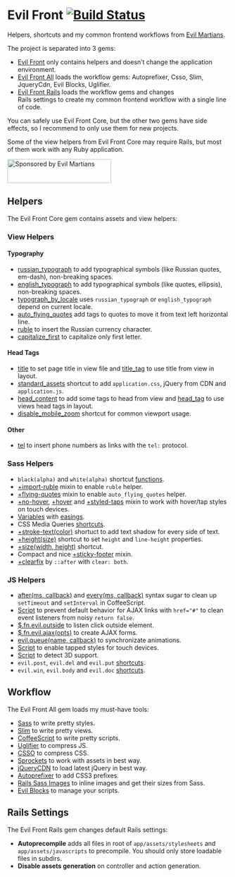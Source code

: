 # Evil Front [![Build Status](https://travis-ci.org/ai/evil-front.svg)](https://travis-ci.org/ai/evil-front)

Helpers, shortcuts and my common frontend workflows
from [Evil Martians](http://evilmartians.com/).

The project is separated into 3 gems:
* [Evil Front](evil-front/) only contains helpers and doesn’t change
  the application environment.
* [Evil Front All](evil-front-all/) loads the workflow gems: Autoprefixer, Csso,
  Slim, JqueryCdn, Evil Blocks, Uglifier.
* [Evil Front Rails](evil-front-rails/) loads the workflow gems and changes\
  Rails settings to create my common frontend workflow
  with a single line of code.

You can safely use Evil Front Core, but the other two gems have side effects,
so I recommend to only use them for new projects.

Some of the view helpers from Evil Front Core may require Rails, but most of them
work with any Ruby application.

<a href="https://evilmartians.com/?utm_source=evil-front">
<img src="https://evilmartians.com/badges/sponsored-by-evil-martians.svg" alt="Sponsored by Evil Martians" width="236" height="54">
</a>

## Helpers

The Evil Front Core gem contains assets and view helpers:

### View Helpers

#### Typography

* [russian_typograph](evil-front/lib/evil-front/helpers/russian_typograph.rb)
  to add typographical symbols (like Russian quotes, em-dash),
  non-breaking spaces.
* [english_typograph](evil-front/lib/evil-front/helpers/english_typograph.rb)
  to add typographical symbols (like quotes, ellipsis), non-breaking spaces.
* [typograph_by_locale](evil-front/lib/evil-front/helpers/typograph_by_locale.rb)
  uses `russian_typograph` or `english_typograph` depend on current locale.
* [auto_flying_quotes](evil-front/lib/evil-front/helpers/auto_flying_quotes.rb)
  add tags to quotes to move it from text left horizontal line.
* [ruble](evil-front/lib/evil-front/helpers/ruble.rb) to insert the Russian
  currency character.
* [capitalize_first](evil-front/lib/evil-front/helpers/capitalize_first.rb)
  to capitalize only first letter.

#### Head Tags

* [title](evil-front/lib/evil-front/helpers/title.rb) to set page title
  in view file and [title_tag](evil-front/lib/evil-front/helpers/title_tag.rb)
  to use title from view in layout.
* [standard_assets](evil-front/lib/evil-front/helpers/standard_assets.rb)
  shortcut to add `application.css`, jQuery from CDN and `application.js`.
* [head_content](evil-front/lib/evil-front/helpers/head_content.rb)
  to add some tags to head from view and
  [head_tag](evil-front/lib/evil-front/helpers/head_tag.rb) to use views
  head tags in layout.
* [disable_mobile_zoom](evil-front/lib/evil-front/helpers/disable_mobile_zoom.rb)
  shortcut for common viewport usage.

####  Other

* [tel](evil-front/lib/evil-front/helpers/tel.rb) to insert phone numbers as
  links with the `tel:` protocol.

### Sass Helpers

* `black(alpha)` and `white(alpha)` shortcut
  [functions](evil-front/lib/assets/stylesheets/evil-front/colors.sass).
* [+import-ruble](evil-front/lib/assets/stylesheets/evil-front/import-ruble.sass)
  mixin to enable `ruble` helper.
* [+flying-quotes](evil-front/lib/assets/stylesheets/evil-front/flying-quotes.sass)
  mixin to enable `auto_flying_quotes` helper.
* [+no-hover](evil-front/lib/assets/stylesheets/evil-front/no-hover.sass),
  [+hover](evil-front/lib/assets/stylesheets/evil-front/hover.sass) and
  [+styled-taps](evil-front/lib/assets/stylesheets/evil-front/styled-taps.sass)
  mixin to work with hover/tap styles on touch devices.
* [Variables](evil-front/lib/assets/stylesheets/evil-front/easings.sass)
  with [easings](http://easings.net/).
* CSS Media Queries
  [shortcuts](evil-front/lib/assets/stylesheets/evil-front/media.sass).
* [+stroke-text(color)](evil-front/lib/assets/stylesheets/evil-front/stroke-text.sass)
  shortuct to add text shadow for every side of text.
* [+height(size)](evil-front/lib/assets/stylesheets/evil-front/height.sass)
  shortcut to set `height` and `line-height` properties.
* [+size(width, height)](evil-front/lib/assets/stylesheets/evil-front/size.sass)
  shortcut.
* Compact and nice
  [+sticky-footer](evil-front/lib/assets/stylesheets/evil-front/sticky-footer.sass)
  mixin.
* [+clearfix](evil-front/lib/assets/stylesheets/evil-front/clearfix.sass)
  by `::after` with `clear: both`.

### JS Helpers

* [after(ms, callback)](evil-front/lib/assets/javascripts/evil-front/after.js)
  and
  [every(ms, callback)](evil-front/lib/assets/javascripts/evil-front/every.js)
  syntax sugar to clean up `setTimeout` and `setInterval` in CoffeeScript.
* [Script](evil-front/lib/assets/javascripts/evil-front/links.js) to prevent
  default behavior for AJAX links with `href="#"` to clean event listeners from
  noisy `return false`.
* [$.fn.evil.outside](evil-front/lib/assets/javascripts/evil-front/outside.js)
  to listen click outside element.
* [$.fn.evil.ajax(opts)](evil-front/lib/assets/javascripts/evil-front/ajax.js)
  to create AJAX forms.
* [evil.queue(name, callback)](evil-front/lib/assets/javascripts/evil-front/queue.js)
  to synchronizate animations.
* [Script](evil-front/lib/assets/javascripts/evil-front/tappable.js)
  to enable tapped styles for touch devices.
* [Script](evil-front/lib/assets/javascripts/evil-front/detect-3d.js)
  to detect 3D support.
* `evil.post`, `evil.del` and `evil.put`
  [shortcuts](evil-front/lib/assets/javascripts/evil-front/http.js).
* `evil.win`, `evil.body` and `evil.doc`
  [shortcuts](evil-front/lib/assets/javascripts/evil-front/core.js).

## Workflow

The Evil Front All gem loads my must-have tools:

* [Sass](http://sass-lang.com/) to write pretty styles.
* [Slim](http://slim-lang.com/) to write pretty views.
* [CoffeeScript](http://coffeescript.org/) to write pretty scripts.
* [Uglifier](https://github.com/lautis/uglifier) to compress JS.
* [CSSO](http://bem.info/tools/csso/) to compress CSS.
* [Sprockets](https://github.com/sstephenson/sprockets) to work with assets
  in best way.
* [jQueryCDN](https://github.com/ai/jquery-cdn) to load latest jQuery
  in best way.
* [Autoprefixer](https://github.com/ai/autoprefixer) to add CSS3 prefixes.
* [Rails Sass Images](https://github.com/ai/rails-sass-images) to inline images
  and get their sizes from Sass.
* [Evil Blocks](https://github.com/ai/evil-blocks) to manage your scripts.

## Rails Settings

The Evil Front Rails gem changes default Rails settings:

* **Autoprecompile** adds all files in root of `app/assets/stylesheets`
  and `app/assets/javascripts` to precompile. You should only store loadable
  files in subdirs.
* **Disable assets generation** on controller and action generation.
